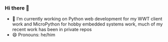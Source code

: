 ### Hi there 👋

- 🔭 I’m currently working on Python web development for my WWT client work and MicroPython for hobby embedded systems work, much of my recent work has been in private repos
- 😄 Pronouns: he/him

<!--
**pg/pg** is a ✨ _special_ ✨ repository because its `README.md` (this file) appears on your GitHub profile.

Here are some ideas to get you started:

- 🔭 I’m currently working on ...
- 🌱 I’m currently learning ...
- 👯 I’m looking to collaborate on ...
- 🤔 I’m looking for help with ...
- 💬 Ask me about ...
- 📫 How to reach me: ...
- 😄 Pronouns: ...
- ⚡ Fun fact: ...
-->
